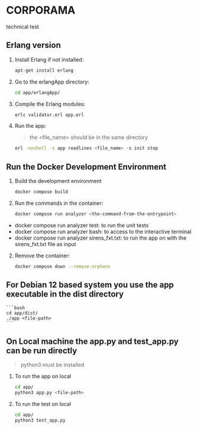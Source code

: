 # CORPORAMA

technical test

## Erlang version

1. Install Erlang if not installed:

    ```bash
    apt-get install erlang
    ````

2. Go to the erlangApp directory:

    ```bash
    cd app/erlangApp/
    ````

3. Compile the Erlang modules:

    ```bash
    erlc validator.erl app.erl
    ```

4. Run the app:

    > the <file_name> should be in the same directory

    ```bash
    erl -noshell -s app readlines <file_name> -s init stop
    ```

## Run the Docker Development Environment

1. Build the development environment

    ```bash
    docker compose build
    ```

2. Run the commands in the container:

    ```bash
    docker compose run analyzer <the-command-from-the-entrypoint>
    ```

- docker compose run analyzer test: to run the unit tests
- docker compose run analyzer bash: to access to the interactive terminal
- docker compose run analyzer sirens_fxt.txt: to run the app on with the sirens_fxt.txt file as input

2. Remove the container:

    ```bash
    docker compose down --remove-orphans
    ```

## For Debian 12 based system you use the app executable in the dist directory

    ```bash
    cd app/dist/
    ./app <file-path>
    ```

## On Local machine the app.py and test_app.py can be run directly
>
> python3 must be installed

1. To run the app on local

    ```bash
    cd app/
    python3 app.py <file-path>
    ```

2. To run the test on local

    ```bash
    cd app/
    python3 test_app.py
    ```
